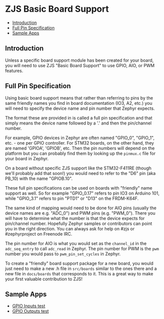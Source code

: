 ZJS Basic Board Support
=======================

* [Introduction](#introduction)
* [Full Pin Specification](#full-pin-specification)
* [Sample Apps](#sample-apps)

Introduction
------------
Unless a specific board support module has been created for your board, you will
need to use ZJS "Basic Board Support" to use GPIO, AIO, or PWM features.

Full Pin Specification
----------------------
Using basic board support means that rather than referring to pins by the same
friendly names you find in board documentation (IO3, A2, etc.) you will need to
specify the device name and pin number that Zephyr expects.

The format these are provided in is called a full pin specification and that
simply means the device name followed by a '.' and then the pin/channel number.

For example, GPIO devices in Zephyr are often named "GPIO_0", "GPIO_1", etc. -
one per GPIO controller. For STM32 boards, on the other hand, they are named
'GPIOA', 'GPIOB', etc. Then the pin numbers will depend on the platform but you
can probably find them by looking up the `pinmux.c` file for your board in
Zephyr.

On a board without specific ZJS support like the STM32-F411RE (though we'll
probably add that soon!) you would need to refer to the "D6" pin (aka PB_10)
with the name "GPIOB.10".

These full pin specifications can be used on boards with "friendly" name support
as well. So for example "GPIO_0.17" refers to pin IO3 on Arduino 101, while
"GPIO_3.1" refers to pin "PTD1" or "D13" on the FRDM-K64F.

The same kind of mapping would need to be done for AIO pins (usually the device
names are e.g. "ADC_0") and PWM pins (e.g. "PWM_0"). There you will have to
determine what the number is that the device expects for pin/channel number.
Hopefully Zephyr samples or contributors can point you in the right direction.
You can always ask for help on #zjs or #zephyrproject on Freenode IRC.

The pin number for AIO is what you would set as the `channel_id` in the
`adc_seq_entry` to call `adc_read` in Zephyr. The pin number for PWM is the
`pwm` number you would pass to `pwm_pin_set_cycles` in Zephyr.

To create a "friendly" board support package for a new board, you would just
need to make a new .h file in `src/boards` similar to the ones there and a new
file in `docs/boards` that corresponds to it. This is a great way to make your
first valuable contribution to ZJS!

Sample Apps
-----------
* [GPIO Inputs test](../../samples/tests/GPIO-Inputs.js)
* [GPIO Outputs test](../../samples/tests/GPIO-Outputs.js)
